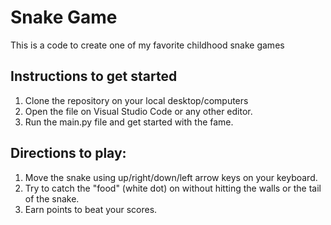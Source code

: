 # Snake Game
 This is a code to create one of my favorite childhood snake games

## Instructions to get started
1. Clone the repository on your local desktop/computers
2. Open the file on Visual Studio Code or any other editor.
3. Run the main.py file and get started with the fame.

## Directions to play:
1. Move the snake using up/right/down/left arrow keys on your keyboard.
2. Try to catch the "food" (white dot) on without hitting the walls or the tail of the snake.
3. Earn points to beat your scores.


